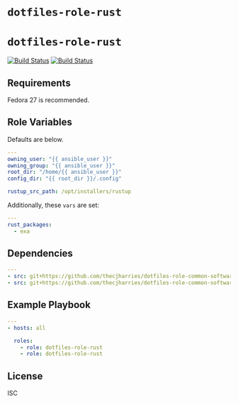 # `dotfiles-role-rust`
# `dotfiles-role-rust`

[![Build Status](https://travis-ci.org/thecjharries/dotfiles-role-rust.svg?branch=master)](https://travis-ci.org/thecjharries/dotfiles-role-rust)
[![Build Status](https://travis-ci.org/thecjharries/dotfiles-role-rust.svg?branch=master)](https://travis-ci.org/thecjharries/dotfiles-role-rust)

## Requirements

Fedora 27 is recommended.

## Role Variables

Defaults are below.

```yml
---
owning_user: "{{ ansible_user }}"
owning_group: "{{ ansible_user }}"
root_dir: "/home/{{ ansible_user }}"
config_dir: "{{ root_dir }}/.config"

rustup_src_path: /opt/installers/rustup
```

Additionally, these `vars` are set:

```yml
---
rust_packages:
  - exa
```

## Dependencies

```yml
---
- src: git+https://github.com/thecjharries/dotfiles-role-common-software.git
- src: git+https://github.com/thecjharries/dotfiles-role-common-software.git
```

## Example Playbook

```yml
---
- hosts: all

  roles:
    - role: dotfiles-role-rust
    - role: dotfiles-role-rust
```

## License

ISC
